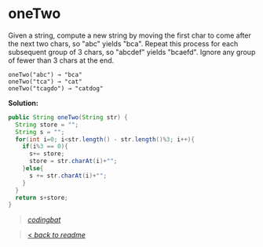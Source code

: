 # oneTwo

Given a string, compute a new string by moving the first char to come after the next two chars, so "abc" yields "bca". Repeat this process for each subsequent group of 3 chars, so "abcdef" yields "bcaefd". Ignore any group of fewer than 3 chars at the end.

```
oneTwo("abc") → "bca"
oneTwo("tca") → "cat"
oneTwo("tcagdo") → "catdog"
```

**Solution:**

```java
public String oneTwo(String str) {
  String store = "";
  String s = "";
  for(int i=0; i<str.length() - str.length()%3; i++){
    if(i%3 == 0){
      s+= store;
      store = str.charAt(i)+"";
    }else{
      s += str.charAt(i)+"";
    }
  }
  return s+store;
}
```

> _[codingbat](https://codingbat.com/prob/p122943)_

> [< _back to readme_](FINDREPLACEREADME)